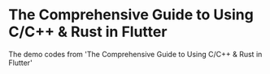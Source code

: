 # The Comprehensive Guide to Using C/C++ & Rust in Flutter
The demo codes from 'The Comprehensive Guide to Using C/C++ &amp; Rust in Flutter'
